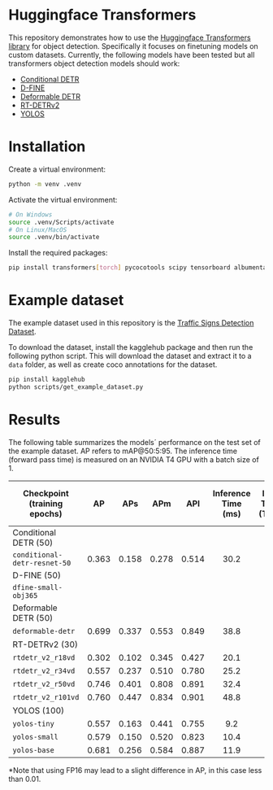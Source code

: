 # Huggingface Transformers

This repository demonstrates how to use the [Huggingface Transformers library](https://huggingface.co/docs/transformers/en/index) for object detection. Specifically it focuses on finetuning models on custom datasets. Currently, the following models have been tested but all transformers object detection models should work:

- [Conditional DETR](https://huggingface.co/docs/transformers/model_doc/conditional_detr)
- [D-FINE](https://huggingface.co/docs/transformers/main/en/model_doc/d_fine)
- [Deformable DETR](https://huggingface.co/docs/transformers/en/model_doc/deformable_detr)
- [RT-DETRv2](https://huggingface.co/docs/transformers/model_doc/rt_detr_v2)
- [YOLOS](https://huggingface.co/docs/transformers/model_doc/yolos)

# Installation
Create a virtual environment:
```bash
python -m venv .venv
```

Activate the virtual environment:
```bash
# On Windows
source .venv/Scripts/activate
# On Linux/MacOS
source .venv/bin/activate
```

Install the required packages:
```bash
pip install transformers[torch] pycocotools scipy tensorboard albumentations
```

# Example dataset

The example dataset used in this repository is the [Traffic Signs Detection Dataset](https://www.kaggle.com/datasets/pkdarabi/cardetection).

To download the dataset, install the kagglehub package and then run the following python script. This will download the dataset and extract it to a `data` folder, as well as create coco annotations for the dataset.
```bash
pip install kagglehub
python scripts/get_example_dataset.py
```

# Results

The following table summarizes the models´ performance on the test set of the example dataset. AP refers to mAP@50:5:95. The inference time (forward pass time) is measured on an NVIDIA T4 GPU with a batch size of 1.

| Checkpoint<br>(training epochs) |    AP   |   APs   |   APm   |   APl   | Inference Time (ms)<br> | Inference Time (ms)<br>(TensorRT) | Inference Time (ms)<br>(TensorRT, FP16*) | Post-processing time (ms)<br> |
|-----|:-----:|:-----:|:-----:|:-----:|:-----:|:-----:|:-----:|:-----:|
|Conditional DETR (50)|
|`conditional-detr-resnet-50`| 0.363 | 0.158 | 0.278 | 0.514 | 30.2 | | | 0.8 |
|D-FINE (50)|
|`dfine-small-obj365`|
|Deformable DETR (50)|
|`deformable-detr`| 0.699 | 0.337 | 0.553 | 0.849 | 38.8 | | | 16.5 |
|RT-DETRv2 (30)|
|`rtdetr_v2_r18vd`| 0.302 | 0.102 | 0.345 | 0.427 | 20.1 | 8.3 | 7.6 | 0.8 |
|`rtdetr_v2_r34vd`| 0.557 | 0.237 | 0.510 | 0.780 | 25.2 | 12.2 | 7.8 | 0.8 |
|`rtdetr_v2_r50vd`| 0.746 | 0.401 | 0.808 | 0.891 | 32.4 | 19.2 | 7.5 | 0.8 |
|`rtdetr_v2_r101vd`| 0.760 | 0.447 | 0.834 | 0.901 | 48.8 | 28.9 | 10.3 | 0.8 | 
|YOLOS (100)|
|`yolos-tiny`| 0.557 | 0.163 | 0.441 | 0.755 | 9.2 | | 5.7 | 0.8 |
|`yolos-small`| 0.579 | 0.150 | 0.520 | 0.823 | 10.4 | | 8.9 | 49.5 |
|`yolos-base`| 0.681 | 0.256 | 0.584 | 0.887 | 11.9 | | 9.9 | 132.2 |


*Note that using FP16 may lead to a slight difference in AP, in this case less than 0.01.
